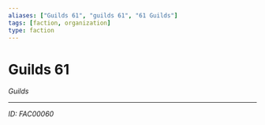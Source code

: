 ```yaml
---
aliases: ["Guilds 61", "guilds 61", "61 Guilds"]
tags: [faction, organization]
type: faction
---
```


# Guilds 61

*Guilds*

---
*ID: FAC00060*